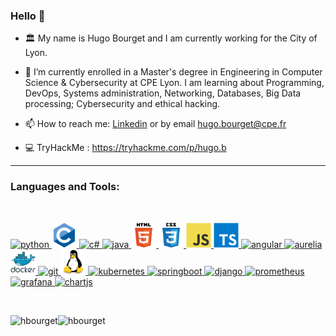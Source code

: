 
### Hello 👋

- 🏛️ My name is Hugo Bourget and I am currently working for the City of Lyon.

- 📖 I’m currently enrolled in a Master's degree in Engineering in Computer Science & Cybersecurity at CPE Lyon. I am learning about Programming, DevOps, Systems administration, Networking, Databases, Big Data processing; Cybersecurity and ethical hacking.

- 📫 How to reach me:
[Linkedin](https://www.linkedin.com/in/hugo-bourget-17998721a/)
or by email hugo.bourget@cpe.fr

- 💻 TryHackMe : https://tryhackme.com/p/hugo.b

---

<h3 align="left"><b>Languages and Tools:</b></h3>
<br>
<p align="left">
  <a href="https://www.python.org/" target="_blank"> <img src="https://upload.wikimedia.org/wikipedia/commons/thumb/c/c3/Python-logo-notext.svg/1869px-Python-logo-notext.svg.png" alt="python" width="40" height="40"/> </a>
  <a href="https://www.cprogramming.com/" target="_blank"> <img src="https://raw.githubusercontent.com/devicons/devicon/master/icons/c/c-original.svg" alt="c" width="40" height="40"/> </a>
<a href="https://learn.microsoft.com/en-us/dotnet/csharp/programming-guide/" target="_blank"> <img src="https://www.epitech.eu/executive-education/wp-content/uploads/2021/03/C-1.png" alt="c#" width="40" height="40"/> </a>
<a href="https://www.java.com/" target="_blank"> <img src="https://brandslogos.com/wp-content/uploads/images/large/java-logo-1.png" alt="java" width="40" height="40"/> </a>
<a href="https://www.w3.org/html/" target="_blank"> <img src="https://raw.githubusercontent.com/devicons/devicon/master/icons/html5/html5-original-wordmark.svg" alt="html5" width="40" height="40"/> </a>
  <a href="https://www.w3schools.com/css/" target="_blank"> <img src="https://raw.githubusercontent.com/devicons/devicon/master/icons/css3/css3-original-wordmark.svg" alt="css3" width="40" height="40"/> </a>
    <a href="https://developer.mozilla.org/en-US/docs/Web/JavaScript" target="_blank"> <img src="https://raw.githubusercontent.com/devicons/devicon/master/icons/javascript/javascript-original.svg" alt="javascript" width="40" height="40"/> </a>
  <a href="https://www.typescriptlang.org/" target="_blank"> <img src="https://raw.githubusercontent.com/devicons/devicon/master/icons/typescript/typescript-original.svg" alt="typescript" width="40" height="40"/> </a>
  <a href="https://www.angular.io/" target="_blank"> <img src="https://upload.wikimedia.org/wikipedia/commons/thumb/c/cf/Angular_full_color_logo.svg/640px-Angular_full_color_logo.svg.png" alt="angular" width="40" height="40"/> </a>
  <a href="https://www.aurelia.io/" target="_blank"> <img src="https://cdn.freebiesupply.com/logos/large/2x/aurelia-1-logo-png-transparent.png" alt="aurelia" width="40" height="40"/> </a>
  <a href="https://www.docker.com/" target="_blank"> <img src="https://raw.githubusercontent.com/devicons/devicon/master/icons/docker/docker-original-wordmark.svg" alt="docker" width="40" height="40"/> </a>
  <a href="https://git-scm.com/" target="_blank"> <img src="https://www.vectorlogo.zone/logos/git-scm/git-scm-icon.svg" alt="git" width="40" height="40"/> </a>
  <a href="https://www.linux.org/" target="_blank"> <img src="https://raw.githubusercontent.com/devicons/devicon/master/icons/linux/linux-original.svg" alt="linux" width="40" height="40"/> </a>
  <a href="https://kubernetes.io" target="_blank"> <img src="https://www.vectorlogo.zone/logos/kubernetes/kubernetes-icon.svg" alt="kubernetes" width="40" height="40"/> </a>
    <a href="https://spring.io/" target="_blank"> <img src="https://dz2cdn1.dzone.com/storage/temp/12434118-spring-boot-logo.png" alt="springboot" width="40" height="40"/> </a>
    <a href="https://www.djangoproject.com/" target="_blank"> <img src="https://forgemia.inra.fr/uploads/-/system/project/avatar/4253/kisspng-django-web-development-web-framework-python-softwa-django-5b45d914274e46.055745571531304212161.png" alt="django" width="40" height="40"/> </a>
  <a href="https://prometheus.io/" target="_blank"> <img src="https://upload.wikimedia.org/wikipedia/commons/thumb/3/38/Prometheus_software_logo.svg/1200px-Prometheus_software_logo.svg.png" alt="prometheus" width="40" height="40"/> </a>
  <a href="https://grafana.com" target="_blank"> <img src="https://www.vectorlogo.zone/logos/grafana/grafana-icon.svg" alt="grafana" width="40" height="40"/> </a>
  <a href="https://www.chartjs.org" target="_blank"> <img src="https://www.chartjs.org/media/logo-title.svg" alt="chartjs" width="40" height="40"/> </a>
</p>
<br>

<p align="right"><img align="left" src="https://github-readme-stats.vercel.app/api?username=hbourget&show_icons=true&theme=transparent" alt="hbourget" /> </p>

<p align="left"><img align="left" src="https://github-readme-stats.vercel.app/api/top-langs?username=hbourget&show_icons=true&locale=en&layout=compact&theme=transparent" alt="hbourget"/> </p>
